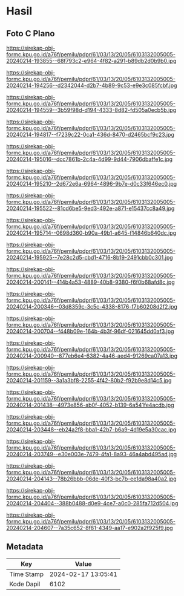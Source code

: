 # Hasil

## Foto C Plano

https://sirekap-obj-formc.kpu.go.id/a76f/pemilu/pdpr/61/03/13/20/05/6103132005005-20240214-193855--68f793c2-e964-4f82-a291-b89db2d0b9b0.jpg

https://sirekap-obj-formc.kpu.go.id/a76f/pemilu/pdpr/61/03/13/20/05/6103132005005-20240214-194256--d2342044-d2b7-4b89-9c53-e9e3c085fcbf.jpg

https://sirekap-obj-formc.kpu.go.id/a76f/pemilu/pdpr/61/03/13/20/05/6103132005005-20240214-194559--3b59f98d-d194-4333-8d82-fd505a0ecb5b.jpg

https://sirekap-obj-formc.kpu.go.id/a76f/pemilu/pdpr/61/03/13/20/05/6103132005005-20240214-194817--f7239c22-0ca1-436d-8470-d2465bcf9c23.jpg

https://sirekap-obj-formc.kpu.go.id/a76f/pemilu/pdpr/61/03/13/20/05/6103132005005-20240214-195016--dcc7861b-2c4a-4d99-9d44-7906dbaffe1c.jpg

https://sirekap-obj-formc.kpu.go.id/a76f/pemilu/pdpr/61/03/13/20/05/6103132005005-20240214-195210--2d672e6a-6964-4896-9b7e-d0c33f646ec0.jpg

https://sirekap-obj-formc.kpu.go.id/a76f/pemilu/pdpr/61/03/13/20/05/6103132005005-20240214-195522--81cd6be5-9ed3-492e-a871-e15437cc8a49.jpg

https://sirekap-obj-formc.kpu.go.id/a76f/pemilu/pdpr/61/03/13/20/05/6103132005005-20240214-195714--0698d360-b90a-49b1-a645-f14846b640dc.jpg

https://sirekap-obj-formc.kpu.go.id/a76f/pemilu/pdpr/61/03/13/20/05/6103132005005-20240214-195925--7e28c2d5-cbd1-4716-8b19-2491cbb0c301.jpg

https://sirekap-obj-formc.kpu.go.id/a76f/pemilu/pdpr/61/03/13/20/05/6103132005005-20240214-200141--414b4a53-4889-40b8-9380-f6f0b68afd8c.jpg

https://sirekap-obj-formc.kpu.go.id/a76f/pemilu/pdpr/61/03/13/20/05/6103132005005-20240214-200346--03d8359c-3c5c-4338-8176-f7b60208d2f2.jpg

https://sirekap-obj-formc.kpu.go.id/a76f/pemilu/pdpr/61/03/13/20/05/6103132005005-20240214-200704--f448b09e-164b-4b3f-96df-021645dd0af3.jpg

https://sirekap-obj-formc.kpu.go.id/a76f/pemilu/pdpr/61/03/13/20/05/6103132005005-20240214-200940--877eb6e4-6382-4a46-aed4-91269ca07a13.jpg

https://sirekap-obj-formc.kpu.go.id/a76f/pemilu/pdpr/61/03/13/20/05/6103132005005-20240214-201159--3a1a3bf8-2255-4f42-80b2-f92b9e8d14c5.jpg

https://sirekap-obj-formc.kpu.go.id/a76f/pemilu/pdpr/61/03/13/20/05/6103132005005-20240214-201438--4973e856-ab0f-4052-b139-6a541fe4acdb.jpg

https://sirekap-obj-formc.kpu.go.id/a76f/pemilu/pdpr/61/03/13/20/05/6103132005005-20240214-203448--eb24a2f8-bba1-42b7-b6a9-4d19e5a30cac.jpg

https://sirekap-obj-formc.kpu.go.id/a76f/pemilu/pdpr/61/03/13/20/05/6103132005005-20240214-203749--e30e003e-7479-4fa1-8a93-46a4abd495ad.jpg

https://sirekap-obj-formc.kpu.go.id/a76f/pemilu/pdpr/61/03/13/20/05/6103132005005-20240214-204143--78b26bbb-06de-40f3-bc7b-ee1da98a40a2.jpg

https://sirekap-obj-formc.kpu.go.id/a76f/pemilu/pdpr/61/03/13/20/05/6103132005005-20240214-204404--388b0488-d0e9-4ce7-a0c0-285fa712d504.jpg

https://sirekap-obj-formc.kpu.go.id/a76f/pemilu/pdpr/61/03/13/20/05/6103132005005-20240214-204607--7a35c652-8f81-4349-aa17-e902a2f925f9.jpg


## Metadata

| Key        | Value               |
| ---------- | ------------------- |
| Time Stamp | 2024-02-17 13:05:41 |
| Kode Dapil | 6102                |



